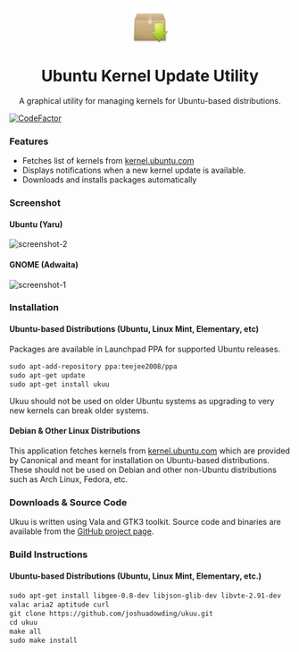 <p align="center"><img width="64" height="64" src="src/share/ukuu/images/ukuu.png"></p>
<h1 align="center"><b>Ubuntu Kernel Update Utility</b></h1>
<p align="center">A graphical utility for managing kernels for Ubuntu-based distributions.</p>

[![CodeFactor](https://www.codefactor.io/repository/github/joshuadowding/ukuu/badge)](https://www.codefactor.io/repository/github/joshuadowding/ukuu)

### Features

*   Fetches list of kernels from [kernel.ubuntu.com](http://kernel.ubuntu.com/~kernel-ppa/mainline/)
*   Displays notifications when a new kernel update is available.
*   Downloads and installs packages automatically

### Screenshot
#### Ubuntu (Yaru)
![screenshot-2](https://raw.githubusercontent.com/joshuadowding/ukuu/master/src/share/ukuu/screenshots/main-ubuntu-1.png)

#### GNOME (Adwaita)
![screenshot-1](https://raw.githubusercontent.com/joshuadowding/ukuu/master/src/share/ukuu/screenshots/main-gnome-1.png)


### Installation

#### Ubuntu-based Distributions (Ubuntu, Linux Mint, Elementary, etc)
Packages are available in Launchpad PPA for supported Ubuntu releases.

    sudo apt-add-repository ppa:teejee2008/ppa
    sudo apt-get update
    sudo apt-get install ukuu

Ukuu should not be used on older Ubuntu systems as upgrading to very new kernels can break older systems.


#### Debian & Other Linux Distributions
This application fetches kernels from [kernel.ubuntu.com](http://kernel.ubuntu.com/~kernel-ppa/mainline/) which are provided by Canonical and meant for installation on Ubuntu-based distributions. These should not be used on Debian and other non-Ubuntu distributions such as Arch Linux, Fedora, etc.


### Downloads & Source Code 
Ukuu is written using Vala and GTK3 toolkit. Source code and binaries are available from the [GitHub project page](https://github.com/joshuadowding/ukuu.git).

### Build Instructions

#### Ubuntu-based Distributions (Ubuntu, Linux Mint, Elementary, etc.)

    sudo apt-get install libgee-0.8-dev libjson-glib-dev libvte-2.91-dev valac aria2 aptitude curl
    git clone https://github.com/joshuadowding/ukuu.git
    cd ukuu
    make all
    sudo make install

